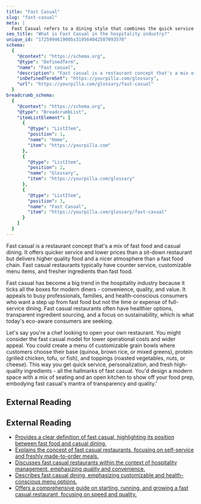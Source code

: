 ```yaml
---
title: "Fast Casual"
slug: "fast-casual"
meta: |
  Fast Casual refers to a dining style that combines the quick service of fast food with higher quality ingredients and a more inviting atmosphere, enhancing guest satisfaction.
seo_title: "What is Fast Casual in the hospitality industry?"
unique_id: "1725994619005x319564042507093570"
schema:
  {
    "@context": "https://schema.org",
    "@type": "DefinedTerm",
    "name": "Fast casual",
    "description": "Fast casual is a restaurant concept that's a mix of fast food and casual dining. It offers quicker service and lower prices than a sit-down restaurant but delivers higher quality food and a nicer atmosphere than a fast food chain. Fast casual restaurants typically have counter service, customizable menu items, and fresher ingredients than fast food.",
    "inDefinedTermSet": "https://yourpilla.com/glossary",
    "url": "https://yourpilla.com/glossary/fast-casual"
  }
breadcrumb_schema:
  {
    "@context": "https://schema.org",
    "@type": "BreadcrumbList",
    "itemListElement": [
      {
        "@type": "ListItem",
        "position": 1,
        "name": "Home",
        "item": "https://yourpilla.com"
      },
      {
        "@type": "ListItem",
        "position": 2,
        "name": "Glossary",
        "item": "https://yourpilla.com/glossary"
      },
      {
        "@type": "ListItem",
        "position": 3,
        "name": "Fast Casual",
        "item": "https://yourpilla.com/glossary/fast-casual"
      }
    ]
  }
---
```


Fast casual is a restaurant concept that's a mix of fast food and casual dining. It offers quicker service and lower prices than a sit-down restaurant but delivers higher quality food and a nicer atmosphere than a fast food chain. Fast casual restaurants typically have counter service, customizable menu items, and fresher ingredients than fast food.

Fast casual has become a big trend in the hospitality industry because it ticks all the boxes for modern diners - convenience, quality, and value. It appeals to busy professionals, families, and health-conscious consumers who want a step up from fast food but not the time or expense of full-service dining. Fast casual restaurants often have healthier options, transparent ingredient sourcing, and a focus on sustainability, which is what today's eco-aware consumers are seeking.

Let's say you're a chef looking to open your own restaurant. You might consider the fast casual model for lower operational costs and wider appeal. You could create a menu of customizable grain bowls where customers choose their base (quinoa, brown rice, or mixed greens), protein (grilled chicken, tofu, or fish), and toppings (roasted vegetables, nuts, or cheese). This way you get quick service, personalization, and fresh high-quality ingredients - all the hallmarks of fast casual. You'd design a modern space with a mix of seating and an open kitchen to show off your food prep, embodying fast casual's mantra of transparency and quality.'

## External Reading



## External Reading

*   [Provides a clear definition of fast casual, highlighting its position between fast food and casual dining.](https://blackboxintelligence.com/resources/restaurant-glossary/fast-casual/)
*   [Explains the concept of fast casual restaurants, focusing on self-service and freshly made-to-order meals.](https://www.flipdish.com/us/resources/blog/what-is-a-fast-casual-restaurant)
*   [Discusses fast casual restaurants within the context of hospitality management, emphasizing quality and convenience.](https://library.fiveable.me/key-terms/hospitality-management/fast-casual-restaurants)
*   [Describes fast casual dining, emphasizing customizable and health-conscious menu options.](https://pos.toasttab.com/blog/on-the-line/fast-casual-dining)
*   [Offers a comprehensive guide on starting, running, and growing a fast casual restaurant, focusing on speed and quality.](https://www.onehubpos.com/blog/fast-casual-restaurants-a-complete-guide-to-start-run-and-grow)